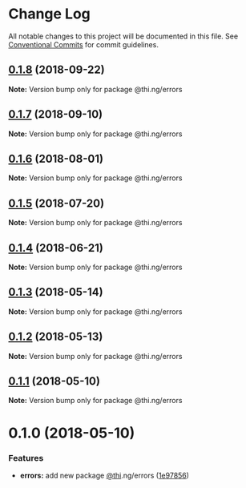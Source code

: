 # Change Log

All notable changes to this project will be documented in this file.
See [Conventional Commits](https://conventionalcommits.org) for commit guidelines.

<a name="0.1.8"></a>
## [0.1.8](https://github.com/thi-ng/umbrella/compare/@thi.ng/errors@0.1.7...@thi.ng/errors@0.1.8) (2018-09-22)

**Note:** Version bump only for package @thi.ng/errors





<a name="0.1.7"></a>
## [0.1.7](https://github.com/thi-ng/umbrella/compare/@thi.ng/errors@0.1.6...@thi.ng/errors@0.1.7) (2018-09-10)

**Note:** Version bump only for package @thi.ng/errors





<a name="0.1.6"></a>
## [0.1.6](https://github.com/thi-ng/umbrella/compare/@thi.ng/errors@0.1.5...@thi.ng/errors@0.1.6) (2018-08-01)




**Note:** Version bump only for package @thi.ng/errors

<a name="0.1.5"></a>
## [0.1.5](https://github.com/thi-ng/umbrella/compare/@thi.ng/errors@0.1.4...@thi.ng/errors@0.1.5) (2018-07-20)




**Note:** Version bump only for package @thi.ng/errors

<a name="0.1.4"></a>
## [0.1.4](https://github.com/thi-ng/umbrella/compare/@thi.ng/errors@0.1.3...@thi.ng/errors@0.1.4) (2018-06-21)




**Note:** Version bump only for package @thi.ng/errors

<a name="0.1.3"></a>
## [0.1.3](https://github.com/thi-ng/umbrella/compare/@thi.ng/errors@0.1.2...@thi.ng/errors@0.1.3) (2018-05-14)




**Note:** Version bump only for package @thi.ng/errors

<a name="0.1.2"></a>
## [0.1.2](https://github.com/thi-ng/umbrella/compare/@thi.ng/errors@0.1.1...@thi.ng/errors@0.1.2) (2018-05-13)




**Note:** Version bump only for package @thi.ng/errors

<a name="0.1.1"></a>
## [0.1.1](https://github.com/thi-ng/umbrella/compare/@thi.ng/errors@0.1.0...@thi.ng/errors@0.1.1) (2018-05-10)




**Note:** Version bump only for package @thi.ng/errors

<a name="0.1.0"></a>
# 0.1.0 (2018-05-10)


### Features

* **errors:** add new package [@thi](https://github.com/thi).ng/errors ([1e97856](https://github.com/thi-ng/umbrella/commit/1e97856))
